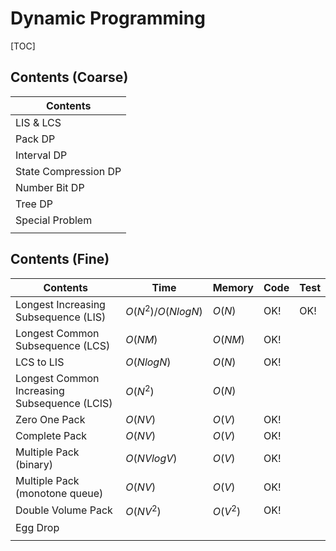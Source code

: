 # Dynamic Programming



[TOC]

## Contents (Coarse)

| Contents             |
| -------------------- |
| LIS & LCS            |
| Pack DP              |
| Interval DP          |
| State Compression DP |
| Number Bit DP        |
| Tree DP              |
| Special Problem      |
|                      |





## Contents (Fine)

| Contents                                     | Time               | Memory   | Code | Test |
| -------------------------------------------- | ------------------ | -------- | ---- | ---- |
| Longest Increasing Subsequence (LIS)         | $O(N^2) /O(NlogN)$ | $O(N)$   | OK!  | OK!  |
| Longest Common Subsequence (LCS)             | $O(NM)$            | $O(NM)$  | OK!  |      |
| LCS to LIS                                   | $O(NlogN)$         | $O(N)$   | OK!  |      |
| Longest Common Increasing Subsequence (LCIS) | $O(N^2)$           | $O(N)$   |      |      |
| Zero One Pack                                | $O(NV)$            | $O(V)$   | OK!  |      |
| Complete Pack                                | $O(NV)$            | $O(V)$   | OK!  |      |
| Multiple Pack (binary)                       | $O(NVlogV)$        | $O(V)$   | OK!  |      |
| Multiple Pack (monotone queue)               | $O(NV)$            | $O(V)$   | OK!  |      |
| Double Volume Pack                           | $O(NV^2)$          | $O(V^2)$ | OK!  |      |
| Egg Drop                                     |                    |          |      |      |
|                                              |                    |          |      |      |



